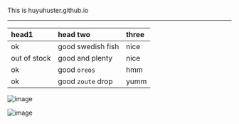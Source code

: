 This is huyuhuster.github.io
<hr>

| head1        | head two          | three |
|:-------------|:------------------|:------|
| ok           | good swedish fish | nice  |
| out of stock | good and plenty   | nice  |
| ok           | good `oreos`      | hmm   |
| ok           | good `zoute` drop | yumm  |


 ![image](https://github.com/huyuhuster/huyuhuster.github.io/raw/master/pictures/Jellyfish.jpg)
 
 
 ![image](https://github.com/huyuhuster/huyuhuster.github.io/raw/master/pictures/Chrysanthemum.jpg)
